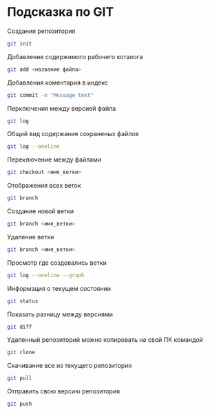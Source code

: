 # Подсказка по GIT

Создания репозитория
```sh
git init
```
Добавление содержимого рабочего коталога
```sh
git add <название файла>
```
Добавления коментария в индекс
```sh
git commit -m "Message text"
```

Перключения между версией файла
```sh 
git log
```

Общий вид содержания сохраненых файлов
```sh
git log --oneline
```

Переключение между файлами
```sh 
git checkout <имя_ветки>
```
Отображения всех веток
```sh
git branch
```

Создание новой ветки
```sh
git branch <имя_ветки>
```

Удаление ветки
```sh
git branch <имя_ветки>
```

Просмотр где создовались ветки
```sh
git log --oneline --graph
```

Информация о текущем состоянии
```sh
git status
```

Показать разницу между версиями
```sh
git diff
```
Удаленный репозиторий можно копировать на свой ПК командой
```sh
git clone
```
Скачивание все из текущего репозитория
```sh
git pull
```
Отправить свою версию репозитория
```sh
git push
```
